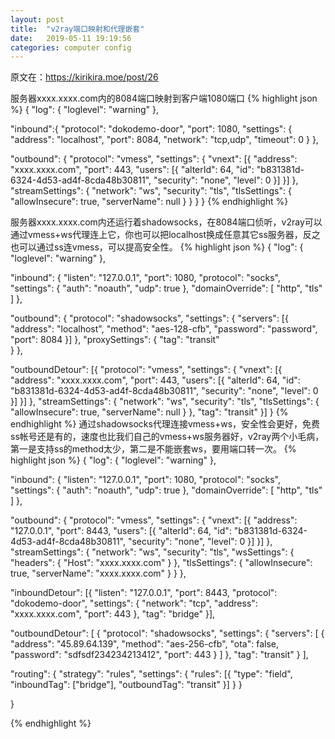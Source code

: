 ```yaml
---
layout: post
title:  "v2ray端口映射和代理嵌套"
date:   2019-05-11 19:19:56
categories: computer config
---
```

原文在：https://kirikira.moe/post/26

服务器xxxx.xxxx.com内的8084端口映射到客户端1080端口
{% highlight json %}
{
  "log": {
    "loglevel": "warning"
  },

  "inbound":{
    "protocol": "dokodemo-door",
    "port": 1080,
    "settings": {
      "address": "localhost",
      "port": 8084,
      "network": "tcp,udp",
      "timeout": 0
    }
  },

  "outbound": {
      "protocol": "vmess",
      "settings": {
        "vnext": [{
            "address": "xxxx.xxxx.com",
            "port": 443,
            "users": [{
              "alterId": 64,
              "id": "b831381d-6324-4d53-ad4f-8cda48b30811",
              "security": "none",
              "level": 0
            }]
        }]
      },
      "streamSettings": {
        "network": "ws",
        "security": "tls",
        "tlsSettings": {
          "allowInsecure": true,
          "serverName": null
        }
      }
  }
}
{% endhighlight %}

服务器xxxx.xxxx.com内还运行着shadowsocks，在8084端口侦听，v2ray可以通过vmess+ws代理连上它，你也可以把localhost换成任意其它ss服务器，反之也可以通过ss连vmess，可以提高安全性。
{% highlight json %}
{
  "log": {
    "loglevel": "warning"
  },

  "inbound": {
    "listen": "127.0.0.1",
    "port": 1080,
    "protocol": "socks",
    "settings": {
      "auth": "noauth",
      "udp": true
    },
    "domainOverride": [
      "http",
      "tls"
    ]
  },

  "outbound": {
    "protocol": "shadowsocks",
    "settings": { 
          "servers": [{
              "address": "localhost",
              "method": "aes-128-cfb",
              "password": "password",
              "port": 8084
          }]
    },
    "proxySettings": {
        "tag": "transit"  
    }
  },

  "outboundDetour": [{
      "protocol": "vmess",
      "settings": {
        "vnext": [{
            "address": "xxxx.xxxx.com",
            "port": 443,
            "users": [{
              "alterId": 64,
              "id": "b831381d-6324-4d53-ad4f-8cda48b30811",
              "security": "none",
              "level": 0
            }]
        }]
      },
      "streamSettings": {
        "network": "ws",
        "security": "tls",
        "tlsSettings": {
          "allowInsecure": true,
          "serverName": null
        }
      },
      "tag": "transit"
  }]
}
{% endhighlight %}
通过shadowsocks代理连接vmess+ws，安全性会更好，免费ss帐号还是有的，速度也比我们自己的vmess+ws服务器好，v2ray两个小毛病，第一是支持ss的method太少，第二是不能嵌套ws，要用端口转一次。
{% highlight json %}
{
  "log": {
    "loglevel": "warning"
  },

  "inbound": {
    "listen": "127.0.0.1",
    "port": 1080,
    "protocol": "socks",
    "settings": {
      "auth": "noauth",
      "udp": true
    },
    "domainOverride": [
      "http",
      "tls"
    ]
  },

  "outbound": {
      "protocol": "vmess",
      "settings": {
        "vnext": [{
            "address": "127.0.0.1",
            "port": 8443,
            "users": [{
              "alterId": 64,
              "id": "b831381d-6324-4d53-ad4f-8cda48b30811",
              "security": "none",
              "level": 0
            }]
        }]
      },
      "streamSettings": {
        "network": "ws",
        "security": "tls",
        "wsSettings": {
          "headers": {
            "Host": "xxxx.xxxx.com"
          }
        },
        "tlsSettings": {
          "allowInsecure": true,
          "serverName": "xxxx.xxxx.com"
        }
      }
  },

  "inboundDetour": [{
    "listen": "127.0.0.1",
    "port": 8443, 
    "protocol": "dokodemo-door",
    "settings": {
      "network": "tcp", 
      "address": "xxxx.xxxx.com", 
      "port": 443
    },
    "tag": "bridge"
  }],

  "outboundDetour": [
    {
      "protocol": "shadowsocks",
      "settings": {
        "servers": [
          {
            "address": "45.89.64.139",
            "method": "aes-256-cfb",
            "ota": false,
            "password": "sdfsdf234234213412",
            "port": 443
          }
        ]
      },
      "tag": "transit"
    }
  ],

  "routing": {
    "strategy": "rules",
    "settings": {
      "rules": [{
        "type": "field",
        "inboundTag": ["bridge"],
        "outboundTag": "transit"
      }]
    }
  }

}

{% endhighlight %}
